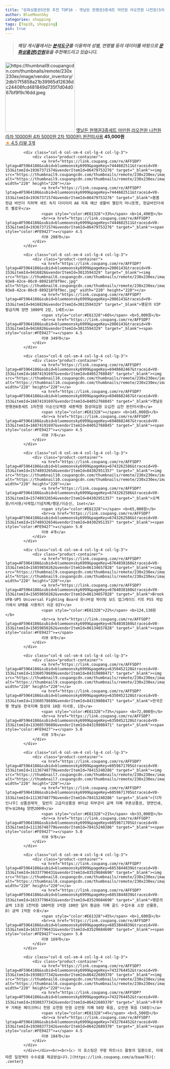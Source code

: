 ```yaml
---
title: "문화상품권5만원 추천 TOP10 - 옛날돈 현행권3종세트 마만원 라오천원 나천원(5차 10000원 4차 5000원 2차 1000원) 완전미사용"
author: BlueMoonSky
categories: shopping
tags: [Top10, shopping]
pin: true
---
```


> ##### 해당 게시물에서는 [**분석도구**](https://itemscout.io/)를 이용하여 **성별**, **연령별** 등의 데이터를 바탕으로 [**문화상품권5만원**](https://link.coupang.com/a/baae76)들을 추천해드리고 있습니다.
<div class="container"><div class="row">
            <div class="col-6 col-sm-4 col-lg-4 col-lg-3">
                <div class="product-container">
                    <a href="https://link.coupang.com/re/AFFSDP?lptag=AF5964186&subid=bluemoonsky6999&pageKey=6948664261&traceid=V0-153&itemId=16874107000&vendorItemId=84052685189" target="_blank"><img src="https://thumbnail9.coupangcdn.com/thumbnails/remote/230x230ex/image/vendor_inventory/2db1/7f5858a21b39965d12636dc24406fcd481849d735f7d04d067bf9f9c16dd.jpeg" alt="https://thumbnail9.coupangcdn.com/thumbnails/remote/230x230ex/image/vendor_inventory/2db1/7f5858a21b39965d12636dc24406fcd481849d735f7d04d067bf9f9c16dd.jpeg" width="220" height="220"></a>
                    <a href="https://link.coupang.com/re/AFFSDP?lptag=AF5964186&subid=bluemoonsky6999&pageKey=6948664261&traceid=V0-153&itemId=16874107000&vendorItemId=84052685189" target="_blank">옛날돈 현행권3종세트 마만원 라오천원 나천원(5차 10000원 4차 5000원 2차 1000원) 완전미사용</a>
                    <span style="color:#E61328"></span> <b>45,000원</b>
                    <br><a href="https://link.coupang.com/re/AFFSDP?lptag=AF5964186&subid=bluemoonsky6999&pageKey=6948664261&traceid=V0-153&itemId=16874107000&vendorItemId=84052685189" target="_blank"><span style="color:#FE9427">★</span> 4.5
                    리뷰 3개</a>
                </div>
            </div>
            
            <div class="col-6 col-sm-4 col-lg-4 col-lg-3">
                <div class="product-container">
                    <a href="https://link.coupang.com/re/AFFSDP?lptag=AF5964186&subid=bluemoonsky6999&pageKey=7444682511&traceid=V0-153&itemId=19367371574&vendorItemId=86479753276" target="_blank"><img src="https://thumbnail9.coupangcdn.com/thumbnails/remote/230x230ex/image/vendor_inventory/1204/1aac54ce58f22a92ad57545718da9d02f2adc87de867799154d0cb2dabb7.jpg" alt="https://thumbnail9.coupangcdn.com/thumbnails/remote/230x230ex/image/vendor_inventory/1204/1aac54ce58f22a92ad57545718da9d02f2adc87de867799154d0cb2dabb7.jpg" width="220" height="220"></a>
                    <a href="https://link.coupang.com/re/AFFSDP?lptag=AF5964186&subid=bluemoonsky6999&pageKey=7444682511&traceid=V0-153&itemId=19367371574&vendorItemId=86479753276" target="_blank">봄봄 현금 바인더 지퍼백 세트 속지 다이어리 A6 저축 예산 생활비 챌린지 머니포켓, 현금바인더세트 옐로우</a>
                    <span style="color:#E61328">33%</span> <b>14,490원</b>
                    <br><a href="https://link.coupang.com/re/AFFSDP?lptag=AF5964186&subid=bluemoonsky6999&pageKey=7444682511&traceid=V0-153&itemId=19367371574&vendorItemId=86479753276" target="_blank"><span style="color:#FE9427">★</span> 4.5
                    리뷰 208개</a>
                </div>
            </div>
            
            <div class="col-6 col-sm-4 col-lg-4 col-lg-3">
                <div class="product-container">
                    <a href="https://link.coupang.com/re/AFFSDP?lptag=AF5964186&subid=bluemoonsky6999&pageKey=2086143&traceid=V0-153&itemId=9416826&vendorItemId=3013594329" target="_blank"><img src="https://thumbnail6.coupangcdn.com/thumbnails/remote/230x230ex/image/product/image/vendoritem/2018/09/07/3013594329/c9106746-93e8-42ce-86c0-889218f8f9ec.jpg" alt="https://thumbnail6.coupangcdn.com/thumbnails/remote/230x230ex/image/product/image/vendoritem/2018/09/07/3013594329/c9106746-93e8-42ce-86c0-889218f8f9ec.jpg" width="220" height="220"></a>
                    <a href="https://link.coupang.com/re/AFFSDP?lptag=AF5964186&subid=bluemoonsky6999&pageKey=2086143&traceid=V0-153&itemId=9416826&vendorItemId=3013594329" target="_blank">행운의 VIP 황금지폐 양면 1000억 2장, 1세트</a>
                    <span style="color:#E61328">66%</span> <b>5,000원</b>
                    <br><a href="https://link.coupang.com/re/AFFSDP?lptag=AF5964186&subid=bluemoonsky6999&pageKey=2086143&traceid=V0-153&itemId=9416826&vendorItemId=3013594329" target="_blank"><span style="color:#FE9427">★</span> 4.5
                    리뷰 349개</a>
                </div>
            </div>
            
            <div class="col-6 col-sm-4 col-lg-4 col-lg-3">
                <div class="product-container">
                    <a href="https://link.coupang.com/re/AFFSDP?lptag=AF5964186&subid=bluemoonsky6999&pageKey=6948682467&traceid=V0-153&itemId=16874191697&vendorItemId=84052768845" target="_blank"><img src="https://thumbnail10.coupangcdn.com/thumbnails/remote/230x230ex/image/vendor_inventory/102b/a7646f8c810c18fefed3c43dc5c05911eceed419fa9b738e9fa4f9807d88.jpeg" alt="https://thumbnail10.coupangcdn.com/thumbnails/remote/230x230ex/image/vendor_inventory/102b/a7646f8c810c18fefed3c43dc5c05911eceed419fa9b738e9fa4f9807d88.jpeg" width="220" height="220"></a>
                    <a href="https://link.coupang.com/re/AFFSDP?lptag=AF5964186&subid=bluemoonsky6999&pageKey=6948682467&traceid=V0-153&itemId=16874191697&vendorItemId=84052768845" target="_blank">옛날돈 현행권6종세트 1차천원 이순신오백원 세종백원 첨성대십원 오십전 십전 완전미사용</a>
                    <span style="color:#E61328"></span> <b>145,000원</b>
                    <br><a href="https://link.coupang.com/re/AFFSDP?lptag=AF5964186&subid=bluemoonsky6999&pageKey=6948682467&traceid=V0-153&itemId=16874191697&vendorItemId=84052768845" target="_blank"><span style="color:#FE9427">★</span> 4.5
                    리뷰 7개</a>
                </div>
            </div>
            
            <div class="col-6 col-sm-4 col-lg-4 col-lg-3">
                <div class="product-container">
                    <a href="https://link.coupang.com/re/AFFSDP?lptag=AF5964186&subid=bluemoonsky6999&pageKey=6743262586&traceid=V0-153&itemId=15748932654&vendorItemId=84302951357" target="_blank"><img src="https://thumbnail10.coupangcdn.com/thumbnails/remote/230x230ex/image/vendor_inventory/f8b4/42f9ca022afbdeec2ec40c1a3ae18e0eb8043f8affb1586372e308480f6b.jpg" alt="https://thumbnail10.coupangcdn.com/thumbnails/remote/230x230ex/image/vendor_inventory/f8b4/42f9ca022afbdeec2ec40c1a3ae18e0eb8043f8affb1586372e308480f6b.jpg" width="220" height="220"></a>
                    <a href="https://link.coupang.com/re/AFFSDP?lptag=AF5964186&subid=bluemoonsky6999&pageKey=6743262586&traceid=V0-153&itemId=15748932654&vendorItemId=84302951357" target="_blank">오백원/미사용/사제첩/기념지폐/행운/이순신, 1set</a>
                    <span style="color:#E61328"></span> <b>65,000원</b>
                    <br><a href="https://link.coupang.com/re/AFFSDP?lptag=AF5964186&subid=bluemoonsky6999&pageKey=6743262586&traceid=V0-153&itemId=15748932654&vendorItemId=84302951357" target="_blank"><span style="color:#FE9427">★</span> 5.0
                    리뷰 4개</a>
                </div>
            </div>
            
            <div class="col-6 col-sm-4 col-lg-4 col-lg-3">
                <div class="product-container">
                    <a href="https://link.coupang.com/re/AFFSDP?lptag=AF5964186&subid=bluemoonsky6999&pageKey=6764038160&traceid=V0-153&itemId=15859850262&vendorItemId=86134657828" target="_blank"><img src="https://thumbnail9.coupangcdn.com/thumbnails/remote/230x230ex/image/vendor_inventory/e875/e9cf0dd60b562ae4b44a810abcb971c3398acb2537d80107f8c36cf95d2a.jpg" alt="https://thumbnail9.coupangcdn.com/thumbnails/remote/230x230ex/image/vendor_inventory/e875/e9cf0dd60b562ae4b44a810abcb971c3398acb2537d80107f8c36cf95d2a.jpg" width="220" height="220"></a>
                    <a href="https://link.coupang.com/re/AFFSDP?lptag=AF5964186&subid=bluemoonsky6999&pageKey=6764038160&traceid=V0-153&itemId=15859850262&vendorItemId=86134657828" target="_blank">Brook UFB-UP5 Universal Fighting Board 유니버설 파이팅 보드 업그레이드 키트 PS5 게임기에서 UFB를 사용하기 쉬운 DIY</a>
                    <span style="color:#E61328">22%</span> <b>124,130원</b>
                    <br><a href="https://link.coupang.com/re/AFFSDP?lptag=AF5964186&subid=bluemoonsky6999&pageKey=6764038160&traceid=V0-153&itemId=15859850262&vendorItemId=86134657828" target="_blank"><span style="color:#FE9427">★</span> 
                    리뷰 0개</a>
                </div>
            </div>
            
            <div class="col-6 col-sm-4 col-lg-4 col-lg-3">
                <div class="product-container">
                    <a href="https://link.coupang.com/re/AFFSDP?lptag=AF5964186&subid=bluemoonsky6999&pageKey=6350452128&traceid=V0-153&itemId=13360578689&vendorItemId=84319808471" target="_blank"><img src="https://thumbnail9.coupangcdn.com/thumbnails/remote/230x230ex/image/vendor_inventory/e52b/bf2a8e41945ca7eac4b02e42ed9321f8f29ffca2b9b8631c02473f919a8c.jpg" alt="https://thumbnail9.coupangcdn.com/thumbnails/remote/230x230ex/image/vendor_inventory/e52b/bf2a8e41945ca7eac4b02e42ed9321f8f29ffca2b9b8631c02473f919a8c.jpg" width="220" height="220"></a>
                    <a href="https://link.coupang.com/re/AFFSDP?lptag=AF5964186&subid=bluemoonsky6999&pageKey=6350452128&traceid=V0-153&itemId=13360578689&vendorItemId=84319808471" target="_blank">한국은행 옛날돈 한국지폐 첨성대 10원 미사용, 1장</a>
                    <span style="color:#E61328">73%</span> <b>72,000원</b>
                    <br><a href="https://link.coupang.com/re/AFFSDP?lptag=AF5964186&subid=bluemoonsky6999&pageKey=6350452128&traceid=V0-153&itemId=13360578689&vendorItemId=84319808471" target="_blank"><span style="color:#FE9427">★</span> 5.0
                    리뷰 3개</a>
                </div>
            </div>
            
            <div class="col-6 col-sm-4 col-lg-4 col-lg-3">
                <div class="product-container">
                    <a href="https://link.coupang.com/re/AFFSDP?lptag=AF5964186&subid=bluemoonsky6999&pageKey=6059671705&traceid=V0-153&itemId=11136748779&vendorItemId=78415240286" target="_blank"><img src="https://thumbnail7.coupangcdn.com/thumbnails/remote/230x230ex/image/vendor_inventory/8f85/e917c5634c26012cb007f3033cc57dca4e983cab5e1fb0cb7256734299b6.jpg" alt="https://thumbnail7.coupangcdn.com/thumbnails/remote/230x230ex/image/vendor_inventory/8f85/e917c5634c26012cb007f3033cc57dca4e983cab5e1fb0cb7256734299b6.jpg" width="220" height="220"></a>
                    <a href="https://link.coupang.com/re/AFFSDP?lptag=AF5964186&subid=bluemoonsky6999&pageKey=6059671705&traceid=V0-153&itemId=11136748779&vendorItemId=78415240286" target="_blank">[디자인나우] 상품권제작_ 일반지 고급지상품권 뷰티샵 피부관리 금액 지폐 쿠폰상품권, 양면인쇄, 반누보204g 양면200매</a>
                    <span style="color:#E61328">21%</span> <b>33,000원</b>
                    <br><a href="https://link.coupang.com/re/AFFSDP?lptag=AF5964186&subid=bluemoonsky6999&pageKey=6059671705&traceid=V0-153&itemId=11136748779&vendorItemId=78415240286" target="_blank"><span style="color:#FE9427">★</span> 5.0
                    리뷰 9개</a>
                </div>
            </div>
            
            <div class="col-6 col-sm-4 col-lg-4 col-lg-3">
                <div class="product-container">
                    <a href="https://link.coupang.com/re/AFFSDP?lptag=AF5964186&subid=bluemoonsky6999&pageKey=6853844839&traceid=V0-153&itemId=16337796431&vendorItemId=83529684690" target="_blank"><img src="https://thumbnail8.coupangcdn.com/thumbnails/remote/230x230ex/image/vendor_inventory/5b62/92d9c4340ef7bdd14034c8110ac9d208ecf17ffe645b8202fb59825d04a0.jpg" alt="https://thumbnail8.coupangcdn.com/thumbnails/remote/230x230ex/image/vendor_inventory/5b62/92d9c4340ef7bdd14034c8110ac9d208ecf17ffe645b8202fb59825d04a0.jpg" width="220" height="220"></a>
                    <a href="https://link.coupang.com/re/AFFSDP?lptag=AF5964186&subid=bluemoonsky6999&pageKey=6853844839&traceid=V0-153&itemId=16337796431&vendorItemId=83529684690" target="_blank">행운의 금박 1조원 1천억원 100억원 1억원 100만 달러 황금돈 지폐 골드 수집수표 소장 선물용, D) 금박 1억원 수표</a>
                    <span style="color:#E61328">45%</span> <b>1,600원</b>
                    <br><a href="https://link.coupang.com/re/AFFSDP?lptag=AF5964186&subid=bluemoonsky6999&pageKey=6853844839&traceid=V0-153&itemId=16337796431&vendorItemId=83529684690" target="_blank"><span style="color:#FE9427">★</span> 5.0
                    리뷰 169개</a>
                </div>
            </div>
            
            <div class="col-6 col-sm-4 col-lg-4 col-lg-3">
                <div class="product-container">
                    <a href="https://link.coupang.com/re/AFFSDP?lptag=AF5964186&subid=bluemoonsky6999&pageKey=7432764452&traceid=V0-153&itemId=19308377342&vendorItemId=86422689370" target="_blank"><img src="https://thumbnail6.coupangcdn.com/thumbnails/remote/230x230ex/image/vendor_inventory/5e00/4212c7cf30b59b7a22047490e630ac8122f804ff18ae949475100d9569d7.jpg" alt="https://thumbnail6.coupangcdn.com/thumbnails/remote/230x230ex/image/vendor_inventory/5e00/4212c7cf30b59b7a22047490e630ac8122f804ff18ae949475100d9569d7.jpg" width="220" height="220"></a>
                    <a href="https://link.coupang.com/re/AFFSDP?lptag=AF5964186&subid=bluemoonsky6999&pageKey=7432764452&traceid=V0-153&itemId=19308377342&vendorItemId=86422689370" target="_blank">푸꾸푸꾸 가짜돈 페이크머니 천원 오천원 만원 오만원 지폐 50장 묶음, 오만권 묶음 (50장)</a>
                    <span style="color:#E61328">4%</span> <b>5,500원</b>
                    <br><a href="https://link.coupang.com/re/AFFSDP?lptag=AF5964186&subid=bluemoonsky6999&pageKey=7432764452&traceid=V0-153&itemId=19308377342&vendorItemId=86422689370" target="_blank"><span style="color:#FE9427">★</span> 4.5
                    리뷰 184개</a>
                </div>
            </div>
            </div></div><br><br>[👉 이 포스팅은 쿠팡 파트너스 활동의 일환으로, 이에 따른 일정액의 수수료를 제공받습니다.](https://link.coupang.com/a/baae76){: .center}